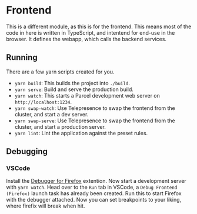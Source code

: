 # Frontend

This is a different module, as this is for the frontend.
This means most of the code in here is written in TypeScript,
and intentend for end-use in the browser.
It defines the webapp, which calls the backend services.

## Running

There are a few yarn scripts created for you.

- `yarn build`: This builds the project into `./build`.
- `yarn serve`: Build and serve the production build.
- `yarn watch`: This starts a Parcel development web server on `http://localhost:1234`.
- `yarn swap-watch`: Use Telepresence to swap the frontend from the cluster, and start a dev server.
- `yarn swap-serve`: Use Telepresence to swap the frontend from the cluster, and start a production server.
- `yarn lint`: Lint the application against the preset rules.

## Debugging

### VSCode

Install the [Debugger for Firefox](https://marketplace.visualstudio.com/items?itemName=firefox-devtools.vscode-firefox-debug) extention.
Now start a development server with `yarn watch`.
Head over to the `Run` tab in VSCode, a `Debug Frontend (Firefox)` launch task has already been created.
Run this to start Firefox with the debugger attached.
Now you can set breakpoints to your liking, where firefix will break when hit.
